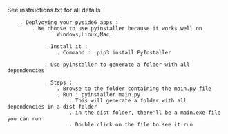
See instructions.txt for all details


        . Deplyoying your pyside6 apps : 
            . We choose to use pyinstaller because it works well on
                    Windows,Linux,Mac.

                . Install it :
                    . Command :  pip3 install PyInstaller

                . Use pyinstaller to generate a folder with all dependencies

                . Steps : 
                    . Browse to the folder containing the main.py file 
                    . Run : pyinstaller main.py
                        . This will generate a folder with all dependencies in a dist folder
                        . in the dist folder, there'll be a main.exe file you can run
                        . Double click on the file to see it run
